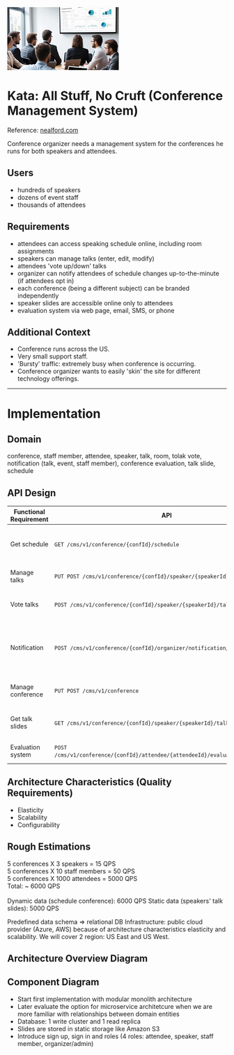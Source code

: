 
<img src="/all-stuff-no-cruft/resources/all-stuff-no-cruft-logo-thumbnail.jpg" />

# Kata: All Stuff, No Cruft (Conference Management System)
Reference: [nealford.com](https://nealford.com/katas/kata?id=AllStuffNoCruft) 

Conference organizer needs a management system for the conferences he runs for both speakers and attendees.

## Users
- hundreds of speakers
- dozens of event staff
- thousands of attendees

## Requirements
- attendees can access speaking schedule online, including room assignments
- speakers can manage talks (enter, edit, modify)
- attendees 'vote up/down' talks
- organizer can notify attendees of schedule changes up-to-the-minute (if attendees opt in)
- each conference (being a different subject) can be branded independently
- speaker slides are accessible online only to attendees
- evaluation system via web page, email, SMS, or phone

## Additional Context
- Conference runs across the US.
- Very small support staff.
- 'Bursty' traffic: extremely busy when conference is occurring.
- Conference organizer wants to easily 'skin' the site for different technology offerings.

***

# Implementation

## Domain
conference, staff member, attendee, speaker, talk, room, tolak vote, notification (talk, event, staff member), conference evaluation, talk slide, schedule

## API Design
| Functional Requirement | API | Description |
|----------|-----------------------------|----------|
| Get schedule  | `GET /cms/v1/conference/{confId}/schedule` | Get a schedule for concrete conference |
| Manage talks | `PUT POST /cms/v1/conference/{confId}/speaker/{speakerId}/talk` | Speaker manages talks |
|Vote talks|`POST /cms/v1/conference/{confId}/speaker/{speakerId}/talk/{talkId}/vote`|Attendees vote up/dpwn talks|
|Notification|`POST /cms/v1/conference/{confId}/organizer/notification/attendees`| Organizer notifies attendees about conference schedule changes |
| Manage conference | `PUT POST /cms/v1/conference` | Create, modify, rebrand conference |
|Get talk slides|`GET /cms/v1/conference/{confId}/speaker/{speakerId}/talk/{talkId}/slides`|Attendees gets speaker slides|
|Evaluation system|`POST /cms/v1/conference/{confId}/attendee/{attendeeId}/evaluation/questionare`|Attendee evaluates a conference|

## Architecture Characteristics (Quality Requirements)
- Elasticity
- Scalability
- Configurability

## Rough Estimations
5 conferences X 3 speakers = 15 QPS <br/>
5 conferences X 10 staff members = 50 QPS <br/>
5 conferences X 1000 attendees = 5000 QPS <br/>
Total: ~ 6000 QPS <br/>
 <br/>
 Dynamic data (schedule conference): 6000 QPS
 Static data (speakers' talk slides): 5000 QPS

 Predefined data schema => relational DB
 Infrastructure: public cloud provider (Azure, AWS) because of architecture characteristics elasticity and scalability. We will cover 2 region: US East and US West.
 
 ## Architecture Overview Diagram

 ## Component Diagram
- Start first implementation with modular monolith architecture 
- Later evaluate the option for microservice architetcure when we are more familiar with relationships between domain entities
- Database: 1 write cluster and 1 read replica
- Slides are stored in static storage like Amazon S3
- Introduce sign up, sign in and roles (4 roles: attendee, speaker, staff member, organizer/admin)
